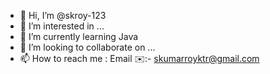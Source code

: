 - 👋 Hi, I’m @skroy-123
- 👀 I’m interested in ...
- 🌱 I’m currently learning Java
- 💞️ I’m looking to collaborate on ...
- 📫 How to reach me : Email ✉️:- skumarroyktr@gmail.com
<!---
skroy-123/skroy-123 is a ✨ special ✨ repository because its `README.md` (this file) appears on your GitHub profile.
You can click the Preview link to take a look at your changes.
--->
